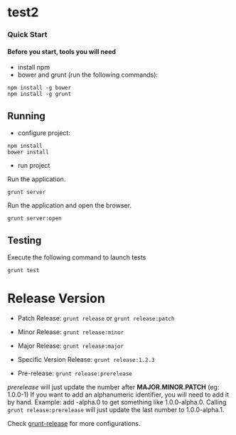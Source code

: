 test2
============

### Quick Start

#### Before you start, tools you will need

* install npm
* bower and grunt (run the following commands):

```script
npm install -g bower
npm install -g grunt
```

## Running

* configure project:

```script
npm install
bower install
```
* run project

Run the application.

`grunt server`

Run the application and open the browser.

`grunt server:open`

## Testing

Execute the following command to launch tests

`grunt test`

# Release Version

* Patch Release: `grunt release` or  `grunt release:patch`

* Minor Release: `grunt release:minor`

* Major Release: `grunt release:major`

* Specific Version Release: `grunt release:1.2.3`

* Pre-release: `grunt release:prerelease`

*prerelease* will just update the number after **MAJOR.MINOR.PATCH** (eg: 1.0.0-1) If you want to add an alphanumeric identifier, you will need to add it by hand. Example: add -alpha.0 to get something like 1.0.0-alpha.0. Calling `grunt release:prerelease` will just update the last number to 1.0.0-alpha.1.

Check [grunt-release](https://github.com/geddski/grunt-release) for more configurations.

 <!-- Available Grunt task (generated running 'grunt list') -->
